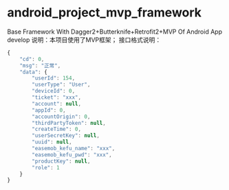 # android_project_mvp_framework
Base Framework With Dagger2+Butterknife+Retrofit2+MVP Of Android App develop
说明：本项目使用了MVP框架；
接口格式说明：

``` javascript
{
    "cd": 0,
    "msg": "正常",
    "data": {
        "userId": 154,
        "userType": "User",
        "deviceId": 0,
        "ticket": "xxx",
        "account": null,
        "appId": 0,
        "accountOrigin": 0,
        "thirdPartyToken": null,
        "createTime": 0,
        "userSecretKey": null,
        "uuid": null,
        "easemob_kefu_name": "xxx",
        "easemob_kefu_pwd": "xxx",
        "productKey": null,
        "role": 1
    }
}
```
